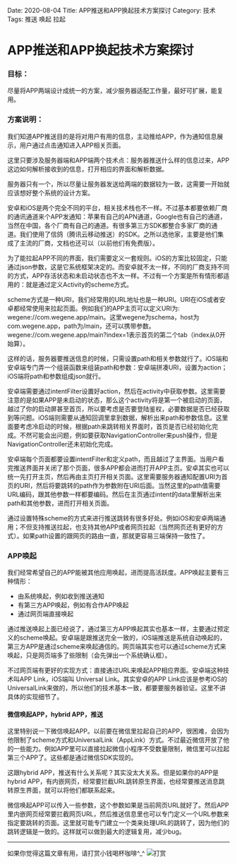 Date: 2020-08-04
Title: APP推送和APP换起技术方案探讨
Category: 技术
Tags: 推送 唤起 拉起

# APP推送和APP换起技术方案探讨

### 目标：
尽量将APP两端设计成统一的方案，减少服务器适配工作量，最好可扩展，能复用。

### 方案说明：
我们知道APP推送目的是将对用户有用的信息，主动推给APP，作为通知信息展示，用户通过点击通知进入APP相关页面。

这里只要涉及服务器端和APP端两个技术点：服务器推送什么样的信息过来，APP这边如何解析接收到的信息，打开相应的界面和解析数据。

服务器只有一个，所以尽量让服务器发送给两端的数据较为一致，这需要一开始就应该想好整个系统的设计方案。

安卓和iOS是两个完全不同的平台，相关技术栈也不一样。不过基本都要依赖厂商的通讯通道来个APP发通知：苹果有自己的APN通道，Google也有自己的通道，当然在中国，各个厂商有自己的通道。有很多第三方SDK都整合多家厂商的通道。我们使用了信鸽（腾讯云移动推送）的SDK。之所以选他家，主要是他们集成了主流的厂商，文档也还可以（以前他们有免费版）。

为了能拉起APP不同的界面，我们需要定义一套规则。iOS的方案比较固定，只能通过json参数，这是它系统框架决定的。而安卓就不太一样，不同的厂商支持不同的方式，APP存活状态和未启动状态也不太一样。不过有一个方案是所有情形都适用的：就是通过定义Activity的scheme方式。

scheme方式是一种URI，我们经常用的URL地址也是一种URI。URI在iOS或者安卓都经常使用来拉起页面。例如我们的APP主页可以定义URI为: wegene://com.wegene.app/main。这里wegene为schema，host为com.wegene.app，path为/main，还可以携带参数。wegene://com.wegene.app/main?index=1表示首页的第二个tab（index从0开始算）。

这样的话，服务器要推送信息的时候，只需设置path和相关参数就行了。iOS端和安卓端专门弄一个组装函数来组装path和参数：安卓端拼凑URI，设置为action；iOS端将path和参数组成json就行。

安卓端需要通过intentFilter设置好action，然后在activity中获取参数。这里需要注意的是如果APP是未启动的状态，那么这个activity将是第一个被启动的页面，越过了你的启动屏甚至首页，所以要考虑是否要登陆鉴权，必要数据是否已经获取到等问题。iOS端则需要从通知回调里拿到数据，解析出来path和参数信息。这里面要考虑冷启动的时候，根据path来跳转相关界面时，首页是否已经初始化完成。不然可能会出问题，例如要获取NavigationController来push操作，但是NavigationController还未初始化完成。

安卓端每个页面都要设置intentFilter和定义path，而且越过了主界面。当用户看完推送界面并关闭了那个页面，很多APP都会进而打开APP主页。安卓其实也可以统一先打开主页，然后再由主页打开相关页面。这里需要服务器通知配置URI为首页的URI，然后将要跳转的path作为参数附在URI后面。当然这里的path值需要URL编码，跟其他参数一样都要编码。然后在主页通过intent的data里解析出来path和其他参数，进而打开相关页面。

通过设置特殊scheme的方式来进行推送跳转有很多好处。例如iOS和安卓两端通用；不但支持推送拉起，也支持其他APP或者网页拉起（当然网页还有更好的方式）。如果path设置的跟网页的路由一直，那就更容易三端保持一致性了。

### APP唤起
我们经常希望自己的APP能被其他应用唤起，进而提高活跃度。APP唤起主要有三种情形：

* 由系统唤起，例如收到推送通知
* 有第三方APP唤起，例如有合作APP唤起
* 通过网页端直接唤起

通过推送唤起上面已经说了，通过第三方APP唤起其实也基本一样，主要通过预定义的scheme唤起。安卓端是跟推送完全一致的，iOS端推送是系统自动唤起的，第三方APP是通过scheme来唤起通信的。网页端其实也可以通过scheme方式来唤起，只是网页端多了些限制（会先弹出一个系统确认框）。

不过网页端有更好的实现方式：直接通过URL来唤起APP相应界面。安卓端这种技术叫APP Link，iOS端叫 Universal Link。其实安卓的APP Link应该是参考iOS的UniversalLink来做的，所以他们的技术基本一致，都要要服务器验证。这里不讲具体的实现细节了。

#### 微信唤起APP，hybrid APP，推送
这里特别说一下微信唤起APP。以前要在微信里拉起自己的APP，很困难，会因为他限制了scheme方式和UniversalLink（AppLink）方式。不过最近微信开放了他的一些能力。例如APP里可以直接拉起微信小程序不受数量限制，微信里可以拉起第三个APP了。这些都是通过微信SDK实现的。

这跟hybrid APP，推送有什么关系呢？其实没太大关系。但是如果你的APP是hybrid APP，有内嵌网页，经常要拦截URL跳转原生界面，也经常要推送消息跳转原生界面，就可以将他们都联系起来。

微信唤起APP可以传入一些参数，这个参数如果是当前网页URL就好了。然后APP里内嵌网页经常要拦截网页URL，然后推送信息里也可以专门定义一个URL参数来指定要跳转的页面。这里就可能专门建立一个类来处理URL的跳转了，因为他们的跳转逻辑是一致的。这样就可以做到最大的逻辑复用，减少bug。


----------------
如果你觉得这篇文章有用，请打赏小钱喝杯咖啡^_^
![打赏](https://raw.githubusercontent.com/szuwest/szuwest.github.io/master/images/2018-02-21%20133111.jpg)